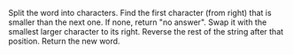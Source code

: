 Split the word into characters.
Find the first character (from right) that is smaller than the next one.
If none, return "no answer".
Swap it with the smallest larger character to its right.
Reverse the rest of the string after that position.
Return the new word.